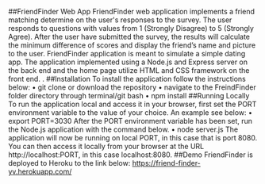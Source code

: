 ##FriendFinder Web App
FriendFinder web application implements a friend matching determine on the user's responses to the survey. The user responds to questions with values from 1 (Strongly Disagree) to 5 (Strongly Agree). After the user have submitted the survey, the results will calculate the minimum difference of scores and display the friend’s name and picture to the user. 
FriendFinder application is meant to simulate a simple dating app. The application implemented using a Node.js and Express server on the back end and the home page utilize HTML and CSS framework on the front end.
.
##Installation
To install the application follow the instructions below:
•	git clone or download the repository
•	navigate to the FreindFinder folder directory through terminal/git bash
•	npm install
##Running Locally
To run the application local and access it in your browser, first set the PORT environment variable to the value of your choice. An example see below:
•	export PORT=3030
After the PORT environment variable has been set, run the Node.js application with the command below.
•	node server.js
The application will now be running on local PORT, in this case that is port 8080. You can then access it locally from your browser at the URL http://localhost:PORT, in this case localhost:8080.
##Demo
FriendFinder is deployed to Heroku to the link below: 
https://friend-finder-yv.herokuapp.com/
